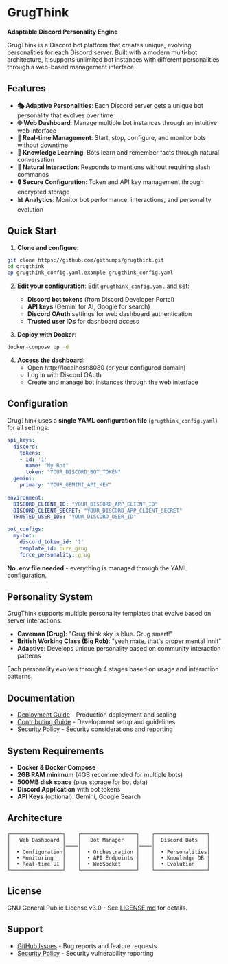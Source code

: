 # GrugThink

**Adaptable Discord Personality Engine**

GrugThink is a Discord bot platform that creates unique, evolving personalities for each Discord server. Built with a modern multi-bot architecture, it supports unlimited bot instances with different personalities through a web-based management interface.

## Features

- **🎭 Adaptive Personalities**: Each Discord server gets a unique bot personality that evolves over time
- **🌐 Web Dashboard**: Manage multiple bot instances through an intuitive web interface
- **🔄 Real-time Management**: Start, stop, configure, and monitor bots without downtime
- **🧠 Knowledge Learning**: Bots learn and remember facts through natural conversation
- **💬 Natural Interaction**: Responds to mentions without requiring slash commands
- **🔒 Secure Configuration**: Token and API key management through encrypted storage
- **📊 Analytics**: Monitor bot performance, interactions, and personality evolution

## Quick Start

1. **Clone and configure**:
```bash
git clone https://github.com/githumps/grugthink.git
cd grugthink
cp grugthink_config.yaml.example grugthink_config.yaml
```

2. **Edit your configuration**:
   Edit `grugthink_config.yaml` and set:
   - **Discord bot tokens** (from Discord Developer Portal)
   - **API keys** (Gemini for AI, Google for search)
   - **Discord OAuth** settings for web dashboard authentication
   - **Trusted user IDs** for dashboard access

3. **Deploy with Docker**:
```bash
docker-compose up -d
```

4. **Access the dashboard**:
   - Open http://localhost:8080 (or your configured domain)
   - Log in with Discord OAuth
   - Create and manage bot instances through the web interface

## Configuration

GrugThink uses a **single YAML configuration file** (`grugthink_config.yaml`) for all settings:

```yaml
api_keys:
  discord:
    tokens:
    - id: '1'
      name: "My Bot"
      token: "YOUR_DISCORD_BOT_TOKEN"
  gemini:
    primary: "YOUR_GEMINI_API_KEY"
  
environment:
  DISCORD_CLIENT_ID: "YOUR_DISCORD_APP_CLIENT_ID"
  DISCORD_CLIENT_SECRET: "YOUR_DISCORD_APP_CLIENT_SECRET"
  TRUSTED_USER_IDS: "YOUR_DISCORD_USER_ID"

bot_configs:
  my-bot:
    discord_token_id: '1'
    template_id: pure_grug
    force_personality: grug
```

**No .env file needed** - everything is managed through the YAML configuration.

## Personality System

GrugThink supports multiple personality templates that evolve based on server interactions:

- **Caveman (Grug)**: "Grug think sky is blue. Grug smart!"
- **British Working Class (Big Rob)**: "yeah mate, that's proper mental innit"
- **Adaptive**: Develops unique personality based on community interaction patterns

Each personality evolves through 4 stages based on usage and interaction patterns.

## Documentation

- [Deployment Guide](docs/DEPLOYMENT.md) - Production deployment and scaling
- [Contributing Guide](docs/CONTRIBUTING.md) - Development setup and guidelines
- [Security Policy](docs/SECURITY.md) - Security considerations and reporting

## System Requirements

- **Docker & Docker Compose**
- **2GB RAM minimum** (4GB recommended for multiple bots)
- **500MB disk space** (plus storage for bot data)
- **Discord Application** with bot tokens
- **API Keys** (optional): Gemini, Google Search

## Architecture

```
┌─────────────────┐    ┌──────────────────┐    ┌─────────────────┐
│   Web Dashboard │    │   Bot Manager    │    │  Discord Bots   │
│                 │────│                  │────│                 │
│  • Configuration│    │  • Orchestration │    │  • Personalities│
│  • Monitoring   │    │  • API Endpoints │    │  • Knowledge DB │
│  • Real-time UI │    │  • WebSocket     │    │  • Evolution    │
└─────────────────┘    └──────────────────┘    └─────────────────┘
```

## License

GNU General Public License v3.0 - See [LICENSE.md](LICENSE.md) for details.

## Support

- [GitHub Issues](https://github.com/githumps/grugthink/issues) - Bug reports and feature requests
- [Security Policy](docs/SECURITY.md) - Security vulnerability reporting